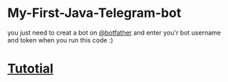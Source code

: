 # My-First-Java-Telegram-bot
you just need to creat a bot on [@botfather](https://t.me/botfather) and enter you'r bot username and token when you run this code :)

# [Tutotial](src/short_tutorial)
